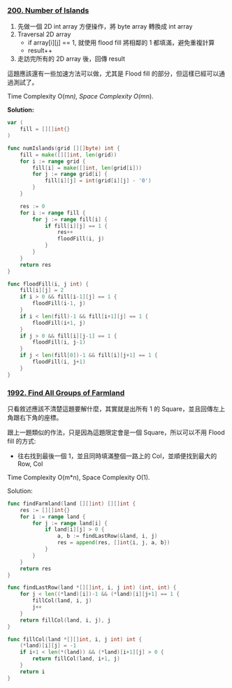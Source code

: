 ### [200. Number of Islands]

1.  先做一個 2D int array 方便操作，將 byte array 轉換成 int array
2.  Traversal 2D array
    -   if array[i][j] == 1, 就使用 flood fill 將相鄰的 1 都填滿，避免重複計算
    -   result++
3.  走訪完所有的 2D array 後，回傳 result

這題應該還有一些加速方法可以做，尤其是 Flood fill 的部分，但這樣已經可以通過測試了。

Time Complexity O(m*n), Space Complexity O(m*n).

**Solution:**
```go
var (
    fill = [][]int{}
)

func numIslands(grid [][]byte) int {
    fill = make([][]int, len(grid))
    for i := range grid {
        fill[i] = make([]int, len(grid[i]))
        for j := range grid[i] {
            fill[i][j] = int(grid[i][j] - '0')
        }
    }

    res := 0
    for i := range fill {
        for j := range fill[i] {
            if fill[i][j] == 1 {
                res++
                floodFill(i, j)
            }
        }
    }
    return res
}

func floodFill(i, j int) {
    fill[i][j] = 2
    if i > 0 && fill[i-1][j] == 1 {
        floodFill(i-1, j)
    }
    if i < len(fill)-1 && fill[i+1][j] == 1 {
        floodFill(i+1, j)
    }
    if j > 0 && fill[i][j-1] == 1 {
        floodFill(i, j-1)
    }
    if j < len(fill[0])-1 && fill[i][j+1] == 1 {
        floodFill(i, j+1)
    }
}
```

[200. Number of Islands]: https://leetcode.com/problems/number-of-islands

### [1992. Find All Groups of Farmland]

只看敘述應該不清楚這題要解什麼，其實就是出所有 1 的 Square，並且回傳左上角跟右下角的座標。

跟上一題類似的作法，只是因為這題限定會是一個 Square，所以可以不用 Flood fill 的方式:
-   往右找到最後一個 1，並且同時填滿整個一路上的 Col，並順便找到最大的 Row, Col

Time Complexity O(m*n), Space Complexity O(1).

Solution:
```go
func findFarmland(land [][]int) [][]int {
    res := [][]int{}
    for i := range land {
        for j := range land[i] {
            if land[i][j] > 0 {
                a, b := findLastRow(&land, i, j)
                res = append(res, []int{i, j, a, b})
            }
        }
    }
    return res
}

func findLastRow(land *[][]int, i, j int) (int, int) {
    for j < len((*land)[i])-1 && (*land)[i][j+1] == 1 {
        fillCol(land, i, j)
        j++
    }
    return fillCol(land, i, j), j
}

func fillCol(land *[][]int, i, j int) int {
    (*land)[i][j] = -1
    if i+1 < len(*(land)) && (*land)[i+1][j] > 0 {
        return fillCol(land, i+1, j)
    }
    return i
}
```

[1992. Find All Groups of Farmland]: https://leetcode.com/problems/find-all-groups-of-farmland


